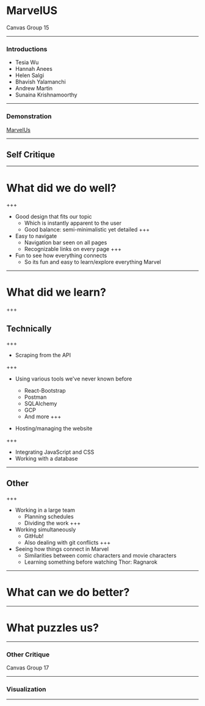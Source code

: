 # MarvelUS 

Canvas Group 15

---

### Introductions

- Tesia Wu
- Hannah Anees
- Helen Salgi
- Bhavish Yalamanchi
- Andrew Martin
- Sunaina Krishnamoorthy


---

### Demonstration

[MarvelUs](http://marvelus.me)


---

## Self Critique

---

# What did we do well?

+++
- Good design that fits our topic
  - Which is instantly apparent to the user
  - Good balance: semi-minimalistic yet detailed
+++
- Easy to navigate
  - Navigation bar seen on all pages
  - Recognizable links on every page
+++
- Fun to see how everything connects
  - So its fun and easy to learn/explore everything Marvel
  
---

# What did we learn?

+++
## Technically
+++

- Scraping from the API

+++
- Using various tools we've never known before
  - React-Bootstrap
  - Postman
  - SQLAlchemy
  - GCP
  - And more
+++

- Hosting/managing the website

+++

- Integrating JavaScript and CSS
- Working with a database

---

## Other

+++
- Working in a large team
  - Planning schedules
  - Dividing the work
+++
- Working simultaneously
  - GitHub!
  - Also dealing with git conflicts
+++
- Seeing how things connect in Marvel
  - Similarities between comic characters and movie characters
  - Learning something before watching Thor: Ragnarok

---

# What can we do better?

---

# What puzzles us?


---

### Other Critique

Canvas Group 17

---

### Visualization


---
